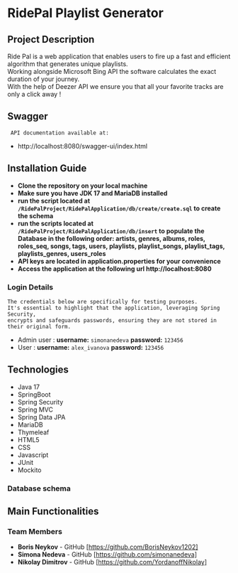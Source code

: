 # RidePal Playlist Generator

## Project Description
Ride Pal is a web application that enables users to fire up a fast and efficient algorithm
that generates unique playlists.
<br>
Working alongside Microsoft Bing API the software calculates the exact duration of your journey.
<br>
With the help of Deezer API we ensure you that all your favorite tracks are only a click away !

## Swagger
     API documentation available at:
- http://localhost:8080/swagger-ui/index.html

## Installation Guide

- **Clone the repository on your local machine**
- **Make sure you have JDK 17 and MariaDB installed**
-  **run the script located at `/RidePalProject/RidePalApplication/db/create/create.sql` to create the schema**
-  **run the scripts located at `/RidePalProject/RidePalApplication/db/insert` to populate
   the Database in the following order: artists, genres, albums, roles, roles_seq, songs, tags, users, playlists, playlist_songs, playlist_tags, playlists_genres, users_roles**
- **API keys are located in application.properties for your convenience**
- **Access the application at the following url http://localhost:8080**
### Login Details
    The credentials below are specifically for testing purposes. 
    It's essential to highlight that the application, leveraging Spring Security, 
    encrypts and safeguards passwords, ensuring they are not stored in their original form.

- Admin user : **username:** `simonanedeva` **password:** `123456`
- User : **username:** `alex_ivanova` **password:** `123456`


## Technologies
- Java 17
- SpringBoot
- Spring Security
- Spring MVC
- Spring Data JPA
- MariaDB
- Thymeleaf
- HTML5
- CSS
- Javascript
- JUnit
- Mockito
### Database schema

## Main Functionalities


### Team Members
- **Boris Neykov** - GitHub [https://github.com/BorisNeykov1202]
- **Simona Nedeva** - GitHub [https://github.com/simonanedeva]
- **Nikolay Dimitrov** - GitHub [https://github.com/YordanoffNikolay]
